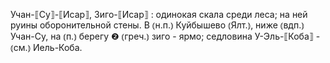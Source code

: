 ---
---

Учан-⟦Су⟧-⟦Исар⟧, Зиго-⟦Исар⟧
: одинокая скала среди леса; на ней руины оборонительной стены. В ⦅н.п.⦆ Куйбышево ⦅Ялт.⦆, ниже ⦅вдп.⦆ Учан-Су, на ⦅п.⦆ берегу ❷ ⦅греч.⦆ зиго - ярмо; седловина У-Эль-⟦Коба⟧ - ⦅см.⦆ Иель-Коба. 
